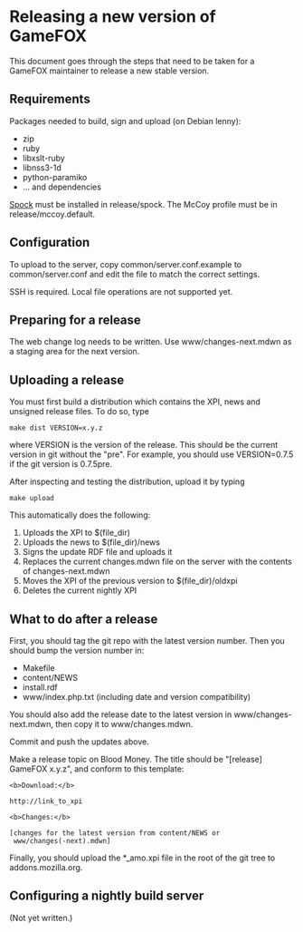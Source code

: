 Releasing a new version of GameFOX
==================================

This document goes through the steps that need to be taken for a GameFOX
maintainer to release a new stable version.

Requirements
------------

Packages needed to build, sign and upload (on Debian lenny):

* zip
* ruby
* libxslt-ruby
* libnss3-1d
* python-paramiko
* ... and dependencies

[Spock](https://github.com/bard/spock) must be installed in release/spock. The
McCoy profile must be in release/mccoy.default.

Configuration
-------------

To upload to the server, copy common/server.conf.example to common/server.conf
and edit the file to match the correct settings.

SSH is required. Local file operations are not supported yet.

Preparing for a release
-----------------------

The web change log needs to be written. Use www/changes-next.mdwn as a staging
area for the next version.

Uploading a release
-------------------

You must first build a distribution which contains the XPI, news and unsigned
release files. To do so, type

    make dist VERSION=x.y.z

where VERSION is the version of the release. This should be the current
version in git without the "pre". For example, you should use VERSION=0.7.5
if the git version is 0.7.5pre.

After inspecting and testing the distribution, upload it by typing

    make upload

This automatically does the following:

1. Uploads the XPI to $(file_dir)
2. Uploads the news to $(file_dir)/news
3. Signs the update RDF file and uploads it
4. Replaces the current changes.mdwn file on the server with the contents of
   changes-next.mdwn
5. Moves the XPI of the previous version to $(file_dir)/oldxpi
6. Deletes the current nightly XPI

What to do after a release
--------------------------

First, you should tag the git repo with the latest version number. Then you
should bump the version number in:

* Makefile
* content/NEWS
* install.rdf
* www/index.php.txt (including date and version compatibility)

You should also add the release date to the latest version in
www/changes-next.mdwn, then copy it to www/changes.mdwn.

Commit and push the updates above.

Make a release topic on Blood Money. The title should be "[release] GameFOX
x.y.z", and conform to this template:

    <b>Download:</b>

    http://link_to_xpi

    <b>Changes:</b>

    [changes for the latest version from content/NEWS or
     www/changes(-next).mdwn]

Finally, you should upload the *_amo.xpi file in the root of the git tree to
addons.mozilla.org.

Configuring a nightly build server
----------------------------------

(Not yet written.)
